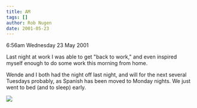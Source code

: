 ```yaml
---
title: AM
tags: []
author: Rob Nugen
date: 2001-05-23
---
```


<p class=date>6:56am Wednesday 23 May 2001</p>

<p>Last night at work I was able to get "back to
work," and even inspired myself enough to do some work
this morning from home.</p>

<p>Wende and I both had the night off last night, and
will for the next several Tuesdays probably, as
Spanish has been moved to Monday nights.  We just went
to bed (and to sleep) early.</p>

<p><img src="/images/rob/wL-ROB.gif"/></p>
